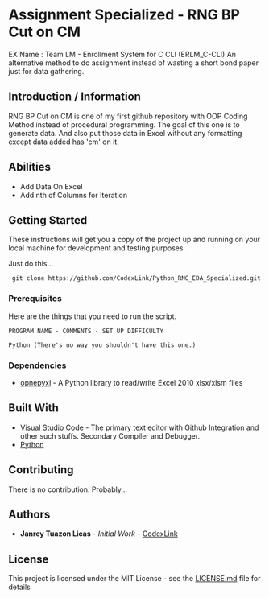 # Assignment Specialized - RNG BP Cut on CM
EX Name : Team LM - Enrollment System for C CLI (ERLM_C-CLI)
An alternative method to do assignment instead of wasting a short bond paper just for data gathering.

## Introduction / Information
RNG BP Cut on CM is one of my first github repository with OOP Coding Method instead of procedural programming. The goal of this one is to generate data.
And also put those data in Excel without any formatting except data added has 'cm' on it.

## Abilities
 - Add Data On Excel
 - Add nth of Columns for Iteration


## Getting Started

These instructions will get you a copy of the project up and running on your local machine for development and testing purposes. 

Just do this...
```
 git clone https://github.com/CodexLink/Python_RNG_EDA_Specialized.git
```

### Prerequisites

Here are the things that you need to run the script.

```
PROGRAM NAME - COMMENTS - SET UP DIFFICULTY

Python (There's no way you shouldn't have this one.)

```

### Dependencies
* [opnepyxl](https://openpyxl.readthedocs.io/en/stable/) - A Python library to read/write Excel 2010 xlsx/xlsm files 

## Built With

* [Visual Studio Code](https://code.visualstudio.com/) - The primary text editor with Github Integration and other such stuffs. Secondary Compiler and Debugger.
* [Python](https://www.python.org/)

## Contributing

There is no contribution. Probably...

## Authors

* **Janrey Tuazon Licas** - *Initial Work* - [CodexLink](https://github.com/CodexLink)

## License

This project is licensed under the MIT License - see the [LICENSE.md](https://github.com/CodexLink/Python_RNG_EDA_Specialized/blob/master/README.md) file for details

